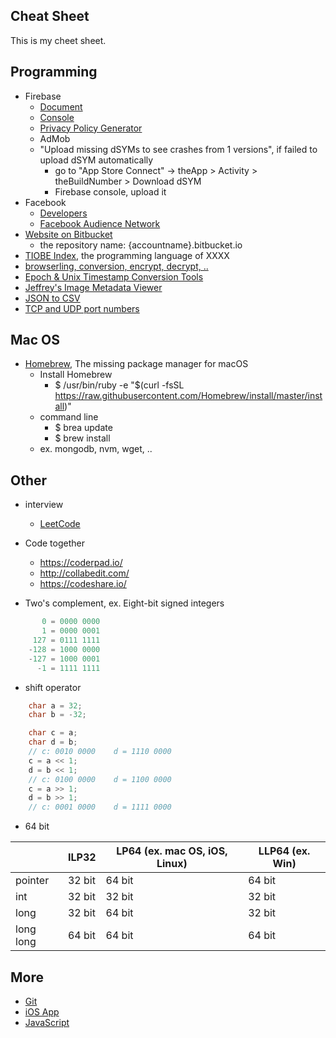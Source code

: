 ## Cheat Sheet

This is my cheet sheet.

## Programming

* Firebase
  * [Document](https://firebase.google.com/products/)
  * [Console](https://console.firebase.google.com/)
  * [Privacy Policy Generator](https://app-privacy-policy-generator.firebaseapp.com/)
  * AdMob
  * "Upload missing dSYMs to see crashes from 1 versions", if failed to upload dSYM automatically
    * go to "App Store Connect" -> theApp > Activity > theBuildNumber > Download dSYM
    * Firebase console, upload it
* Facebook
  * [Developers](https://developers.facebook.com/)
  * [Facebook Audience Network](https://developers.facebook.com/docs/audience-network/)
* [Website on Bitbucket](https://confluence.atlassian.com/bitbucket/publishing-a-website-on-bitbucket-cloud-221449776.html)
  * the repository name: {accountname}.bitbucket.io
* [TIOBE Index](https://www.tiobe.com/tiobe-index/), the programming language of XXXX
* [browserling, conversion, encrypt, decrypt, ..](https://www.browserling.com/tools/)
* [Epoch & Unix Timestamp Conversion Tools](https://www.epochconverter.com/)
* [Jeffrey's Image Metadata Viewer](http://exif.regex.info/exif.cgi)
* [JSON to CSV](https://json-csv.com/)
* [TCP and UDP port numbers](https://en.wikipedia.org/wiki/List_of_TCP_and_UDP_port_numbers)

## Mac OS

* [Homebrew](https://brew.sh/), The missing package manager for macOS
  * Install Homebrew
    * $ /usr/bin/ruby -e "$(curl -fsSL https://raw.githubusercontent.com/Homebrew/install/master/install)"
  * command line
    * $ brea update
    * $ brew install
  * ex. mongodb, nvm, wget, ..

## Other

* interview
  * [LeetCode](http://leetcode.com/)

* Code together
  * https://coderpad.io/
  * http://collabedit.com/
  * https://codeshare.io/

* Two's complement, ex. Eight-bit signed integers

```c
       0 = 0000 0000
       1 = 0000 0001
     127 = 0111 1111
    -128 = 1000 0000
    -127 = 1000 0001
      -1 = 1111 1111
```

* shift operator

```c
    char a = 32;
    char b = -32;

    char c = a;
    char d = b;
    // c: 0010 0000    d = 1110 0000
    c = a << 1;
    d = b << 1;
    // c: 0100 0000    d = 1100 0000
    c = a >> 1;
    d = b >> 1;
    // c: 0001 0000    d = 1111 0000
```

* 64 bit

| |ILP32|LP64 (ex. mac OS, iOS, Linux)|LLP64 (ex. Win)|
|-|-|-|-|
|pointer|32 bit|64 bit|64 bit|
|int|32 bit|32 bit|32 bit|
|long|32 bit|64 bit|32 bit|
|long long|64 bit|64 bit|64 bit|

## More
* [Git](git.md)
* [iOS App](iosapp.md)
* [JavaScript](javascript.md)
